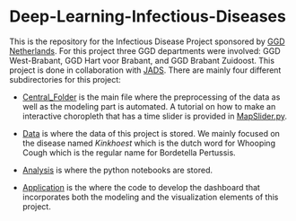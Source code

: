 # Deep-Learning-Infectious-Diseases
This is the repository for the Infectious Disease Project sponsored by [GGD Netherlands](https://nl.wikipedia.org/wiki/Gemeentelijke_gezondheidsdienst). For this project three GGD departments were involved: GGD West-Brabant, GGD Hart voor Brabant, and GGD Brabant Zuidoost. This project is done in collaboration with [JADS](https://www.jads.nl).
There are mainly four different subdirectories for this project: 

* [Central_Folder](https://github.com/eKoulier/Deep-Learning-Infectious-Diseases/tree/master/Central_Folder) is the main file where the preprocessing of the data as well as the modeling part is automated. A tutorial on how to make an interactive choropleth that has a time slider is provided in [MapSlider.py](https://github.com/eKoulier/Deep-Learning-Infectious-Diseases/blob/master/Central_Folder/MapSlider.py).

* [Data](https://github.com/eKoulier/Deep-Learning-Infectious-Diseases/tree/master/Central_Folder) is where the data of this project is stored. We mainly focused on the disease named *Kinkhoest* which is the dutch word for Whooping Cough which is the regular name for Bordetella Pertussis.

* [Analysis](https://github.com/eKoulier/Deep-Learning-Infectious-Diseases/tree/master/Analysis) is where the python notebooks are stored.

* [Application](https://github.com/eKoulier/Deep-Learning-Infectious-Diseases/tree/master/Application) is the where the code to develop the dashboard that incorporates both the modeling and the visualization elements of this project.

